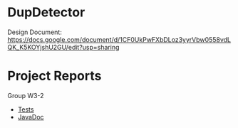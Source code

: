 # DupDetector

Design Document: https://docs.google.com/document/d/1CF0UkPwFXbDLoz3yyrVbw0558vdLQK_K5KOYjshU2GU/edit?usp=sharing

# Project Reports

Group W3-2

* [Tests](./reports/tests/test/)
* [JavaDoc](./docs/javadoc/)